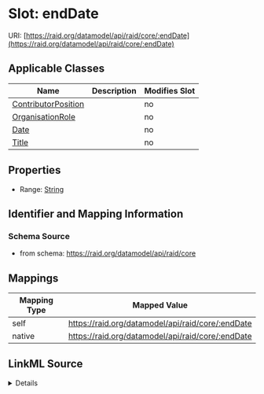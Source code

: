

# Slot: endDate



URI: [https://raid.org/datamodel/api/raid/core/:endDate](https://raid.org/datamodel/api/raid/core/:endDate)



<!-- no inheritance hierarchy -->





## Applicable Classes

| Name | Description | Modifies Slot |
| --- | --- | --- |
| [ContributorPosition](ContributorPosition.md) |  |  no  |
| [OrganisationRole](OrganisationRole.md) |  |  no  |
| [Date](Date.md) |  |  no  |
| [Title](Title.md) |  |  no  |







## Properties

* Range: [String](String.md)





## Identifier and Mapping Information







### Schema Source


* from schema: https://raid.org/datamodel/api/raid/core




## Mappings

| Mapping Type | Mapped Value |
| ---  | ---  |
| self | https://raid.org/datamodel/api/raid/core/:endDate |
| native | https://raid.org/datamodel/api/raid/core/:endDate |




## LinkML Source

<details>
```yaml
name: endDate
from_schema: https://raid.org/datamodel/api/raid/core
rank: 1000
alias: endDate
domain_of:
- Date
- Title
- ContributorPosition
- OrganisationRole
range: string

```
</details>